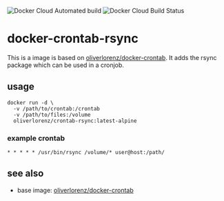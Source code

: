 ![Docker Cloud Automated build](https://img.shields.io/docker/cloud/automated/oliverlorenz/crontab-rsync) ![Docker Cloud Build Status](https://img.shields.io/docker/cloud/build/oliverlorenz/crontab-rsync)
# docker-crontab-rsync

This is a image is based on [oliverlorenz/docker-crontab](https://hub.docker.com/r/oliverlorenz/crontab). It adds the rsync package which can be used in a cronjob.

## usage

```
docker run -d \
  -v /path/to/crontab:/crontab
  -v /path/to/files:/volume
  oliverlorenz/crontab-rsync:latest-alpine
```

### example crontab
```
* * * * * /usr/bin/rsync /volume/* user@host:/path/
```

## see also

* base image: [oliverlorenz/docker-crontab](https://hub.docker.com/r/oliverlorenz/crontab)
